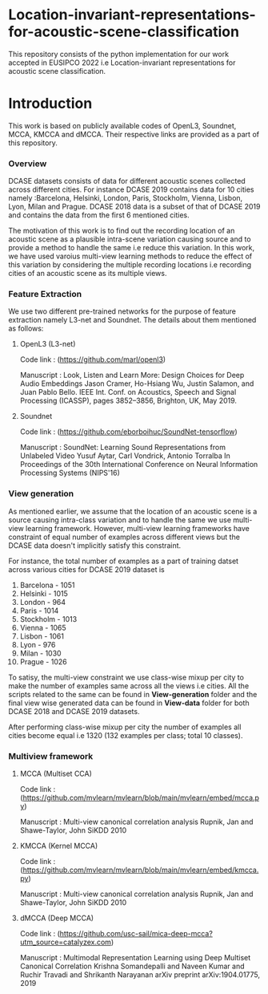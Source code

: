# Location-invariant-representations-for-acoustic-scene-classification
This repository consists of the python implementation for our work accepted in EUSIPCO 2022 i.e Location-invariant representations for acoustic scene classification.


# Introduction
This work is based on publicly available codes of OpenL3, Soundnet, MCCA, KMCCA and dMCCA. Their respective links are provided as a part of this repository.

### Overview
  DCASE datasets consists of data for different acoustic scenes collected across different cities. For instance DCASE 2019 contains data for 10 cities namely :Barcelona, Helsinki, London, Paris, Stockholm, Vienna, Lisbon, Lyon, Milan and Prague. DCASE 2018 data is a subset of that of DCASE 2019 and contains the data from the first 6 mentioned cities.
  
  The motivation of this work is to find out the recording location of an acoustic scene as a plausible intra-scene variation causing source and to provide a method to handle the same i.e reduce this variation. In this work, we have used varoius multi-view learning methods to reduce the effect of this variation by considering the multiple recording locations i.e recording cities of an acoustic scene as its multiple views.
  

### Feature Extraction

We use two different pre-trained networks for the purpose of feature extraction namely L3-net and Soundnet. The details about them mentioned as follows:

1. OpenL3 (L3-net)

      Code link : (https://github.com/marl/openl3)  
      
      Manuscript :
          Look, Listen and Learn More: Design Choices for Deep Audio Embeddings
          Jason Cramer, Ho-Hsiang Wu, Justin Salamon, and Juan Pablo Bello.
          IEEE Int. Conf. on Acoustics, Speech and Signal Processing (ICASSP), pages 3852–3856, Brighton, UK, May 2019.
  
2. Soundnet

      Code link : (https://github.com/eborboihuc/SoundNet-tensorflow)
      
      Manuscript :
          SoundNet: Learning Sound Representations from Unlabeled Video 
          Yusuf Aytar, Carl Vondrick, Antonio Torralba
          In Proceedings of the 30th International Conference on Neural Information Processing Systems (NIPS'16)

### View generation

As mentioned earlier, we assume that the location of an acoustic scene is a source causing intra-class variation and to handle the same we use multi-view learning framework. However, multi-view learning frameworks have constraint of equal number of examples across different views but the DCASE data doesn't implicitly satisfy this constraint.

For instance, the total number of examples as a part of training datset across various cities for DCASE 2019 dataset is
1.  Barcelona  - 1051
2.  Helsinki   - 1015
3.  London     - 964
4.  Paris      - 1014
5.  Stockholm  - 1013
6.  Vienna     - 1065
7.  Lisbon     - 1061
8.  Lyon       - 976
9.  Milan      - 1030
10. Prague     - 1026

To satisy, the multi-view constraint we use class-wise mixup per city to make the number of examples same across all the views i.e cities. All the scripts related to the same can be found in **View-generation** folder and the final view wise generated data can be found in **View-data** folder for both DCASE 2018 and DCASE 2019 datasets.

After performing class-wise mixup per city the number of examples all cities become equal i.e 1320 (132 examples per class; total 10 classes). 


### Multiview framework

1. MCCA (Multiset CCA)

      Code link : (https://github.com/mvlearn/mvlearn/blob/main/mvlearn/embed/mcca.py)
      
      Manuscript :
            Multi-view canonical correlation analysis
            Rupnik, Jan and Shawe-Taylor, John
            SiKDD 2010
  
2. KMCCA (Kernel MCCA)

      Code link : (https://github.com/mvlearn/mvlearn/blob/main/mvlearn/embed/kmcca.py)
      
      Manuscript :
            Multi-view canonical correlation analysis
            Rupnik, Jan and Shawe-Taylor, John
            SiKDD 2010
  
3. dMCCA (Deep MCCA)

      Code link : (https://github.com/usc-sail/mica-deep-mcca?utm_source=catalyzex.com)
      
      Manuscript :
            Multimodal Representation Learning using Deep Multiset Canonical Correlation
            Krishna Somandepalli and Naveen Kumar and Ruchir Travadi and Shrikanth Narayanan
            arXiv preprint arXiv:1904.01775, 2019
  
  


